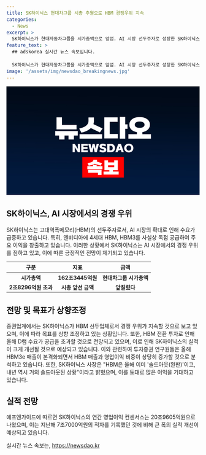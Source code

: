 ```yaml
---
title: SK하이닉스 현대차그룹 시총 추월으로 HBM 경쟁우위 지속
categories:
  - News
excerpt: >
  SK하이닉스가 현대자동차그룹을 시가총액으로 앞섬. AI 시장 선두주자로 성장한 SK하이닉스, HBM 수요 급증에 따른 영향 눈에 띔. 엔비디아에 HBM 공급독점적 지위로 목표 주가 상향 조정. 또한 HBM 실적 부진에도 불구하고 경쟁 우위 유지될 것으로 예상. SK하이닉스의 올해 영업익은 21조 원 전망. HBM 매출과 영업이익 비중 상승 전망. SK하이닉스는 이미 솔드아웃 상황, 내년에도 솔드아웃 예상.
feature_text: >
  ## adskorea 실시간 뉴스 속보입니다.

  SK하이닉스가 현대자동차그룹을 시가총액으로 앞섬. AI 시장 선두주자로 성장한 SK하이닉스, HBM 수요 급증에 따른 영향 눈에 띔. 엔비디아에 HBM 공급독점적 지위로 목표 주가 상향 조정. 또한 HBM 실적 부진에도 불구하고 경쟁 우위 유지될 것으로 예상. SK하이닉스의 올해 영업익은 21조 원 전망. HBM 매출과 영업이익 비중 상승 전망. SK하이닉스는 이미 솔드아웃 상황, 내년에도 솔드아웃 예상.
image: '/assets/img/newsdao_breakingnews.jpg'
---
```


<p><img src="/assets/img/newsdao_breakingnews.jpg" alt="adskorea 속보" /></p>

<h2 data-ke-size="size26">SK하이닉스, AI 시장에서의 경쟁 우위</h2>

<p data-ke-size="size16">SK하이닉스는 고대역폭메모리(HBM)의 선두주자로서, AI 시장의 확대로 인해 수요가 급증하고 있습니다. 특히, 엔비디아에 4세대 HBM, HBM3를 사실상 독점 공급하여 주요 이익을 창출하고 있습니다. 이러한 상황에서 SK하이닉스는 AI 시장에서의 경쟁 우위를 점하고 있고, 이에 따른 긍정적인 전망이 제기되고 있습니다.</p>

<table>
<thead>
<tr>
<th>구분</th>
<th>지표</th>
<th>금액</th>
</tr>
</thead>
<tbody>
<tr>
<td style="text-align: center; height: 17px;"><b>시가총액</b></td>
<td style="text-align: center; height: 17px;"><b>162조3445억원</b></td>
<td style="text-align: center; height: 17px;"><b>현대차그룹 시가총액</b></td>
</tr>
<tr>
<td style="text-align: center; height: 17px;"><b>2조8296억원 초과</b></td>
<td style="text-align: center; height: 17px;"><b>시총 앞선 금액</b></td>
<td style="text-align: center; height: 17px;"><b>앞질렀다</b></td>
</tr>
</tbody>
</table>

<h2 data-ke-size="size26">전망 및 목표가 상향조정</h2>

<p data-ke-size="size16">증권업계에서는 SK하이닉스가 HBM 선두업체로서 경쟁 우위가 지속할 것으로 보고 있으며, 이에 따라 목표를 상향 조정하고 있는 상황입니다. 또한, HBM 전환 투자로 인해 올해 D램 수요가 공급을 초과할 것으로 전망되고 있으며, 이로 인해 SK하이닉스의 실적이 크게 개선될 것으로 예상되고 있습니다. 이와 관련하여 투자증권 연구원들은 올해 HBM3e 매출이 본격화되면서 HBM 매출과 영업이익 비중이 상당히 증가할 것으로 분석하고 있습니다. 또한, SK하이닉스 사장은 "HBM은 올해 이미 '솔드아웃(완판)'이고, 내년 역시 거의 솔드아웃된 상황"이라고 밝혔으며, 이를 토대로 많은 이익을 기대하고 있습니다.</p>

<h2 data-ke-size="size26">실적 전망</h2>

<p data-ke-size="size16">에프엔가이드에 따르면 SK하이닉스의 연간 영업이익 컨센서스는 20조9605억원으로 나왔으며, 이는 지난해 7조7000억원의 적자를 기록했던 것에 비해 큰 폭의 실적 개선이 예상되고 있습니다.</p>
실시간 뉴스 속보는, <a href="https://newsdao.kr" rel="dofollow">https://newsdao.kr</a>


